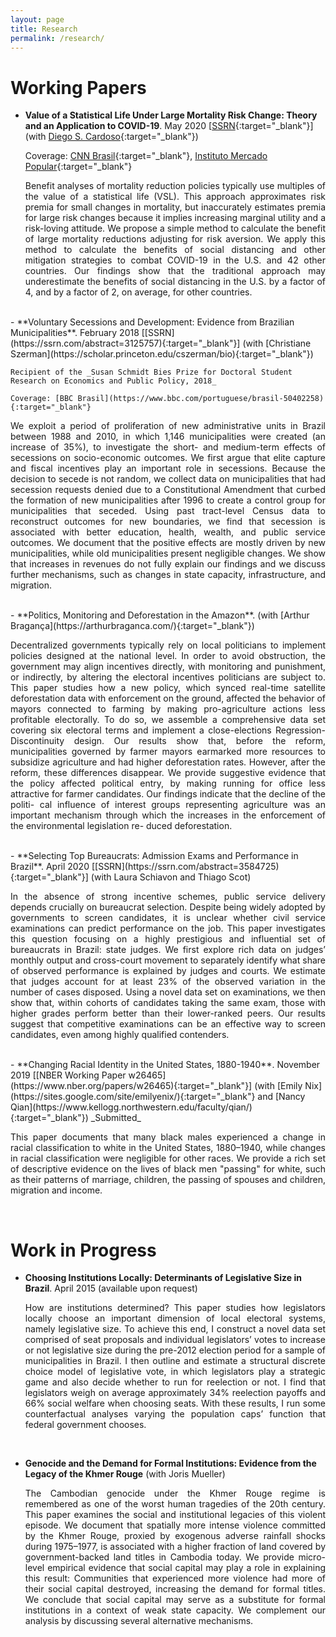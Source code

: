 ```yaml
---
layout: page
title: Research
permalink: /research/
---
```


# Working Papers

- **Value of a Statistical Life Under Large Mortality Risk Change: Theory and an Application to COVID-19**. May 2020 [[SSRN](https://papers.ssrn.com/abstract=3599529){:target="_blank"}] (with [Diego S. Cardoso](https://sites.google.com/view/diegocardoso/){:target="_blank"})
    
    Coverage: [CNN Brasil](https://www.cnnbrasil.com.br/nacional/2020/04/22/quarentena-intensiva-traria-beneficio-de-r-298-bi-por-mes-ao-pais-diz-pesquisa){:target="_blank"}, [Instituto Mercado Popular](https://mercadopopular.org/economia/os-beneficios-economicos-do-distanciamento-social/){:target="_blank"}
    
    <p style="text-align: justify;"> Benefit analyses of mortality reduction policies typically use multiples of the value of a statistical life (VSL). This approach approximates risk premia for small changes in mortality, but inaccurately estimates premia for large risk changes because it implies increasing marginal utility and a risk-loving attitude. We propose a simple method to calculate the benefit of large mortality reductions adjusting for risk aversion. We apply this method to calculate the benefits of social distancing and other mitigation strategies to combat COVID-19 in the U.S. and 42 other countries. Our findings show that the traditional approach may underestimate the benefits of social distancing in the U.S. by a factor of 4, and by a factor of 2, on average, for other countries. </p>

<br>
- **Voluntary Secessions and Development: Evidence from Brazilian Municipalities**. February 2018 [[SSRN](https://ssrn.com/abstract=3125757){:target="_blank"}] (with [Christiane Szerman](https://scholar.princeton.edu/cszerman/bio){:target="_blank"})

    Recipient of the _Susan Schmidt Bies Prize for Doctoral Student Research on Economics and Public Policy, 2018_
    
    Coverage: [BBC Brasil](https://www.bbc.com/portuguese/brasil-50402258){:target="_blank"}

   <p style="text-align: justify;"> We exploit a period of proliferation of new administrative units in Brazil between 1988 and 2010, in which 1,146 municipalities were created (an increase of 35%), to investigate the short- and medium-term effects of secessions on socio-economic outcomes. We first argue that elite capture and fiscal incentives play an important role in secessions. Because the decision to secede is not random, we collect data on municipalities that had secession requests denied due to a Constitutional Amendment that curbed the formation of new municipalities after 1996 to create a control group for municipalities that seceded. Using past tract-level Census data to reconstruct outcomes for new boundaries, we find that secession is associated with better education, health, wealth, and public service outcomes. We document that the positive effects are mostly driven by new municipalities, while old municipalities present negligible changes. We show that increases in revenues do not fully explain our findings and we discuss further mechanisms, such as changes in state capacity, infrastructure, and migration. </p>

<br>
- **Politics, Monitoring and Deforestation in the Amazon**.  (with [Arthur Bragança](https://arthurbraganca.com/){:target="_blank"})

   <p style="text-align: justify;"> Decentralized governments typically rely on local politicians to implement policies designed at the national level. In order to avoid obstruction, the government may align incentives directly, with monitoring and punishment, or indirectly, by altering the electoral incentives politicians are subject to. This paper studies how a new policy, which synced real-time satellite deforestation data with enforcement on the ground, affected the behavior of mayors connected to farming by making pro-agriculture actions less profitable electorally. To do so, we assemble a comprehensive data set covering six electoral terms and implement a close-elections Regression-Discontinuity design. Our results show that, before the reform, municipalities governed by farmer mayors earmarked more resources to subsidize agriculture and had higher deforestation rates. However, after the reform, these differences disappear. We provide suggestive evidence that the policy affected political entry, by making running for office less attractive for farmer candidates. Our findings indicate that the decline of the politi- cal influence of interest groups representing agriculture was an important mechanism through which the increases in the enforcement of the environmental legislation re- duced deforestation. </p>

<br>
- **Selecting Top Bureaucrats: Admission Exams and Performance in Brazil**. April 2020 [[SSRN](https://ssrn.com/abstract=3584725){:target="_blank"}] (with Laura Schiavon and Thiago Scot)

   <p style="text-align: justify;"> In the absence of strong incentive schemes, public service delivery depends crucially on bureaucrat selection. Despite being widely adopted by governments to screen candidates, it is unclear whether civil service examinations can predict performance on the job. This paper investigates this question focusing on a highly prestigious and influential set of bureaucrats in Brazil: state judges. We first explore rich data on judges’ monthly output and cross-court movement to separately identify what share of observed performance is explained by judges and courts. We estimate that judges account for at least 23% of the observed variation in the number of cases disposed. Using a novel data set on examinations, we then show that, within cohorts of candidates taking the same exam, those with higher grades perform better than their lower-ranked peers. Our results suggest that competitive examinations can be an effective way to screen candidates, even among highly qualified contenders. </p>

<br>
- **Changing Racial Identity in the United States, 1880-1940**. November 2019 [[NBER Working Paper w26465](https://www.nber.org/papers/w26465){:target="_blank"}] (with [Emily Nix](https://sites.google.com/site/emilyenix/){:target="_blank"} and [Nancy Qian](https://www.kellogg.northwestern.edu/faculty/qian/){:target="_blank"}) _Submitted_

   <p style="text-align: justify;"> This paper documents that many black males experienced a change in racial classification to white in the United States, 1880–1940, while changes in racial classification were negligible for other races. We provide a rich set of descriptive evidence on the lives of black men "passing" for white, such as their patterns of marriage, children, the passing of spouses and children, migration and income. </p>

<br>

# Work in Progress

- **Choosing Institutions Locally: Determinants of Legislative Size in Brazil**. April 2015 (available upon request)

   <p style="text-align: justify;"> How are institutions determined? This paper studies how legislators locally choose an important dimension of local electoral systems, namely legislative size. To achieve this end, I construct a novel data set comprised of seat proposals and individual legislators’ votes to increase or not legislative size during the pre-2012 election period for a sample of municipalities in Brazil. I then outline and estimate a structural discrete choice model of legislative vote, in which legislators play a strategic game and also decide whether to run for reelection or not. I find that legislators weigh on average approximately 34% reelection payoffs and 66% social welfare when choosing seats. With these results, I run some counterfactual analyses varying the population caps’ function that federal government chooses. </p>

<br>

- **Genocide and the Demand for Formal Institutions: Evidence from the Legacy of the Khmer Rouge** (with Joris Mueller)

   <p style="text-align: justify;"> The Cambodian genocide under the Khmer Rouge regime is remembered as one of the worst human tragedies of the 20th century. This paper examines the social and institutional legacies of this violent episode. We document that spatially more intense violence committed by the Khmer Rouge, proxied by exogenous adverse rainfall shocks during 1975–1977, is associated with a higher fraction of land covered by government-backed land titles in Cambodia today. We provide micro-level empirical evidence that social capital may play a role in explaining this result: Communities that experienced more violence had more of their social capital destroyed, increasing the demand for formal titles. We conclude that social capital may serve as a substitute for formal institutions in a context of weak state capacity. We complement our analysis by discussing several alternative mechanisms. </p>


